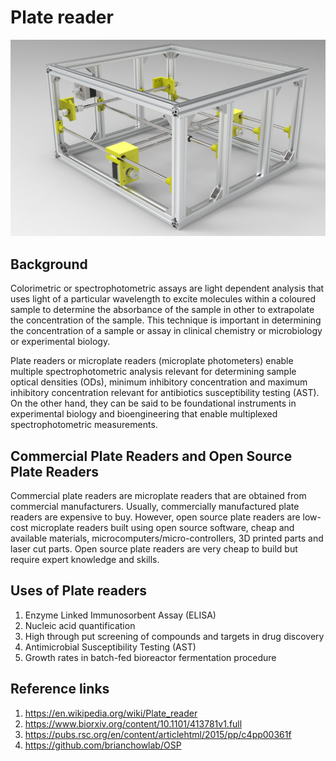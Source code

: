 # Plate reader

![Plate Reader Image](documentation/building/Plate%20Reader.jpg)

## Background

Colorimetric or spectrophotometric assays are light dependent analysis that uses light of a particular wavelength to excite molecules within a coloured sample to determine the absorbance of the sample in other to extrapolate the concentration of the sample. This technique is important in determining the concentration of a sample or assay in clinical chemistry or microbiology or experimental biology.

Plate readers or microplate readers (microplate photometers) enable multiple spectrophotometric analysis relevant for determining sample optical densities (ODs), minimum inhibitory concentration and maximum inhibitory concentration relevant for antibiotics susceptibility testing (AST). On the other hand, they can be said to be foundational instruments in experimental biology and bioengineering that enable multiplexed spectrophotometric measurements.

## Commercial Plate Readers and Open Source Plate Readers

Commercial plate readers are microplate readers that are obtained from commercial manufacturers. Usually, commercially manufactured plate readers are expensive to buy. However, open source plate readers are low-cost microplate readers built using open source software, cheap and available materials, microcomputers/micro-controllers, 3D printed parts and laser cut parts. Open source plate readers are very cheap to build but require expert knowledge and skills.

## Uses of Plate readers

1.	Enzyme Linked Immunosorbent Assay (ELISA)
2.	Nucleic acid quantification
3.	High through put screening of compounds and targets in drug discovery
4.  Antimicrobial Susceptibility Testing (AST)
5.  Growth rates in batch-fed bioreactor fermentation procedure

## Reference links

1.	https://en.wikipedia.org/wiki/Plate_reader 
2.	https://www.biorxiv.org/content/10.1101/413781v1.full 
3.	https://pubs.rsc.org/en/content/articlehtml/2015/pp/c4pp00361f 
4.	https://github.com/brianchowlab/OSP 
